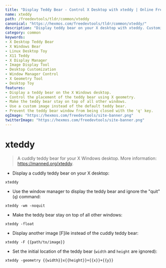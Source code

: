 ```yaml
---
title: "Display Teddy Bear - Control X Desktop with xteddy | Online Free DevTools by Hexmos"
name: xteddy
path: /freedevtools/tldr/common/xteddy
canonical: "https://hexmos.com/freedevtools/tldr/common/xteddy/"
description: "Display teddy bear on your X desktop with xteddy. Customize placement, keep it on top, and even replace it with another image. Free online tool, no registration required."
category: common
keywords:
- X Desktop Teddy Bear
- X Windows Bear
- Linux Desktop Toy
- X11 Teddy
- X Display Manager
- Image Display Tool
- Desktop Customization
- Window Manager Control
- X Geometry Tool
- Desktop Toy
features:
- Display a teddy bear on the X Windows desktop.
- Control the placement of the teddy bear using X geometry.
- Make the teddy bear stay on top of all other windows.
- Use a custom image instead of the default teddy bear.
- Prevent the teddy bear window from being closed with the 'q' key.
ogImage: "https://hexmos.com/freedevtools/site-banner.png"
twitterImage: "https://hexmos.com/freedevtools/site-banner.png"
---
```


# xteddy

> A cuddly teddy bear for your X Windows desktop.
> More information: <https://manned.org/xteddy>.

- Display a cuddly teddy bear on your X desktop:

`xteddy`

- Use the window manager to display the teddy bear and ignore the "quit" (`q`) command:

`xteddy -wm -noquit`

- Make the teddy bear stay on top of all other windows:

`xteddy -float`

- Display another image [F]ile instead of the cuddly teddy bear:

`xteddy -F {{path/to/image}}`

- Set the initial location of the teddy bear (`width` and `height` are ignored):

`xteddy -geometry {{width}}x{{height}}+{{x}}+{{y}}`
